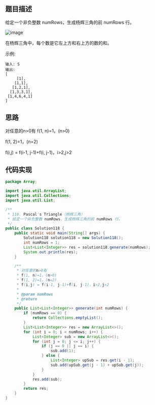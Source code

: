## 题目描述
给定一个非负整数 numRows，生成杨辉三角的前 numRows 行。

![image](https://upload.wikimedia.org/wikipedia/commons/0/0d/PascalTriangleAnimated2.gif)

在杨辉三角中，每个数是它左上方和右上方的数的和。

示例:
```
输入: 5
输出:
[
     [1],
    [1,1],
   [1,2,1],
  [1,3,3,1],
 [1,4,6,4,1]
]
```
## 思路
对任意的n>0有
f(1, n)=1，(n>0) 

f(1, 2)=1，(n=2) 

f(i,j) = f(i-1, j-1)+f(i, j-1)，i>2,j>2 
## 代码实现
```java
package Array;

import java.util.ArrayList;
import java.util.Collections;
import java.util.List;

/**
 * 118. Pascal's Triangle（杨辉三角）
 * 给定一个非负整数 numRows，生成杨辉三角的前 numRows 行。
 */
public class Solution118 {
    public static void main(String[] args) {
        Solution118 solution118 = new Solution118();
        int numRows = 1;
        List<List<Integer>> res = solution118.generate(numRows);
        System.out.println(res);
    }

    /**
     * 对任意的n>0有
     * f(1, n)=1，(n>0)
     * f(1, 2)=1，(n=2)
     * f(i,j) = f(i-1, j-1)+f(i, j-1)，i>2,j>2
     *
     * @param numRows
     * @return
     */
    public List<List<Integer>> generate(int numRows) {
        if (numRows == 0) {
            return Collections.emptyList();
        }
        List<List<Integer>> res = new ArrayList<>();
        for (int i = 0; i < numRows; i++) {
            List<Integer> sub = new ArrayList<>();
            for (int j = 0; j <= i; j++) {
                if (j == 0 || j == i) {
                    sub.add(1);
                } else {
                    List<Integer> upSub = res.get(i - 1);
                    sub.add(upSub.get(j - 1) + upSub.get(j));
                }
            }
            res.add(sub);
        }
        return res;
    }
}

```